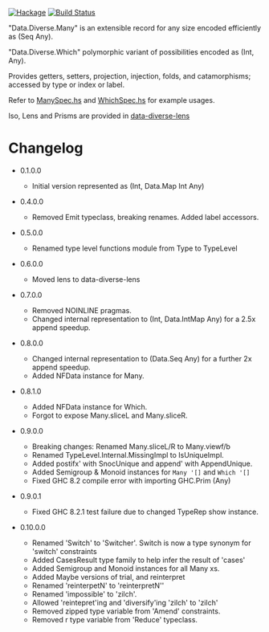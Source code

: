 [![Hackage](https://img.shields.io/hackage/v/data-diverse.svg)](https://hackage.haskell.org/package/data-diverse)
[![Build Status](https://secure.travis-ci.org/louispan/data-diverse.png?branch=master)](http://travis-ci.org/louispan/data-diverse)

"Data.Diverse.Many" is an extensible record for any size encoded efficiently as (Seq Any).

"Data.Diverse.Which" polymorphic variant of possibilities encoded as (Int, Any).

Provides getters, setters, projection, injection, folds, and catamorphisms;
accessed by type or index or label.

Refer to [ManySpec.hs](https://github.com/louispan/data-diverse/blob/master/test/Data/Diverse/ManySpec.hs) and [WhichSpec.hs](https://github.com/louispan/data-diverse/blob/master/test/Data/Diverse/WhichSpec.hs) for example usages.

Iso, Lens and Prisms are provided in [data-diverse-lens](http://hackage.haskell.org/package/data-diverse-lens)


# Changelog

* 0.1.0.0
  - Initial version represented as (Int, Data.Map Int Any)

* 0.4.0.0
  - Removed Emit typeclass, breaking renames. Added label accessors.

* 0.5.0.0
  - Renamed type level functions module from Type to TypeLevel

* 0.6.0.0
  - Moved lens to data-diverse-lens

* 0.7.0.0
  - Removed NOINLINE pragmas.
  - Changed internal representation to (Int, Data.IntMap Any) for a 2.5x append speedup.

* 0.8.0.0
  - Changed internal representation to (Data.Seq Any) for a further 2x append speedup.
  - Added NFData instance for Many.

* 0.8.1.0
  - Added NFData instance for Which.
  - Forgot to expose Many.sliceL and Many.sliceR.

* 0.9.0.0
  - Breaking changes: Renamed Many.sliceL/R to Many.viewf/b
  - Renamed TypeLevel.Internal.MissingImpl to IsUniqueImpl.
  - Added postifx' with SnocUnique and append' with AppendUnique.
  - Added Semigroup & Monoid instances for `Many '[]` and `Which '[]`
  - Fixed GHC 8.2 compile error with importing GHC.Prim (Any)

* 0.9.0.1
  - Fixed GHC 8.2.1 test failure due to changed TypeRep show instance.

* 0.10.0.0
  - Renamed 'Switch' to 'Switcher'. Switch is now a type synonym for 'switch' constraints
  - Added CasesResult type family to help infer the result of 'cases'
  - Added Semigroup and Monoid instances for all Many xs.
  - Added Maybe versions of trial, and reinterpret
  - Renamed 'reinterpetN' to 'reinterpretN''
  - Renamed 'impossible' to 'zilch'.
  - Allowed 'reintepret'ing and 'diversify'ing 'zilch' to 'zilch'
  - Removed zipped type variable from 'Amend' constraints.
  - Removed r type variable from 'Reduce' typeclass.
